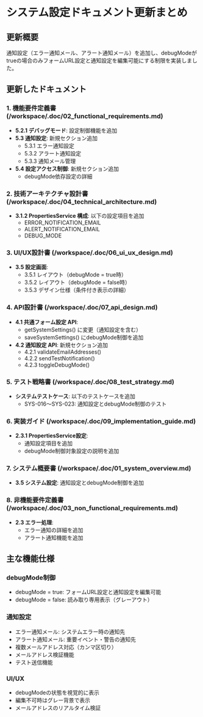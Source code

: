 # システム設定ドキュメント更新まとめ

## 更新概要
通知設定（エラー通知メール、アラート通知メール）を追加し、debugModeがtrueの場合のみフォームURL設定と通知設定を編集可能にする制限を実装しました。

## 更新したドキュメント

### 1. 機能要件定義書 (/workspace/.doc/02_functional_requirements.md)
- **5.2.1 デバッグモード**: 設定制御機能を追加
- **5.3 通知設定**: 新規セクション追加
  - 5.3.1 エラー通知設定
  - 5.3.2 アラート通知設定
  - 5.3.3 通知メール管理
- **5.4 設定アクセス制御**: 新規セクション追加
  - debugMode依存設定の詳細

### 2. 技術アーキテクチャ設計書 (/workspace/.doc/04_technical_architecture.md)
- **3.1.2 PropertiesService 構成**: 以下の設定項目を追加
  - ERROR_NOTIFICATION_EMAIL
  - ALERT_NOTIFICATION_EMAIL
  - DEBUG_MODE

### 3. UI/UX設計書 (/workspace/.doc/06_ui_ux_design.md)
- **3.5 設定画面**: 
  - 3.5.1 レイアウト（debugMode = true時）
  - 3.5.2 レイアウト（debugMode = false時）
  - 3.5.3 デザイン仕様（条件付き表示の詳細）

### 4. API設計書 (/workspace/.doc/07_api_design.md)
- **4.1 共通フォーム設定 API**:
  - getSystemSettings() に変更（通知設定を含む）
  - saveSystemSettings() にdebugMode制御を追加
- **4.2 通知設定 API**: 新規セクション追加
  - 4.2.1 validateEmailAddresses()
  - 4.2.2 sendTestNotification()
  - 4.2.3 toggleDebugMode()

### 5. テスト戦略書 (/workspace/.doc/08_test_strategy.md)
- **システムテストケース**: 以下のテストケースを追加
  - SYS-016〜SYS-023: 通知設定とdebugMode制御のテスト

### 6. 実装ガイド (/workspace/.doc/09_implementation_guide.md)
- **2.3.1 PropertiesService設定**: 
  - 通知設定項目を追加
  - debugMode制御対象設定の説明を追加

### 7. システム概要書 (/workspace/.doc/01_system_overview.md)
- **3.5 システム設定**: 通知設定とdebugMode制御を追加

### 8. 非機能要件定義書 (/workspace/.doc/03_non_functional_requirements.md)
- **2.3 エラー処理**: 
  - エラー通知の詳細を追加
  - アラート通知機能を追加

## 主な機能仕様

### debugMode制御
- debugMode = true: フォームURL設定と通知設定を編集可能
- debugMode = false: 読み取り専用表示（グレーアウト）

### 通知設定
- エラー通知メール: システムエラー時の通知先
- アラート通知メール: 重要イベント・警告の通知先
- 複数メールアドレス対応（カンマ区切り）
- メールアドレス検証機能
- テスト送信機能

### UI/UX
- debugModeの状態を視覚的に表示
- 編集不可時はグレー背景で表示
- メールアドレスのリアルタイム検証